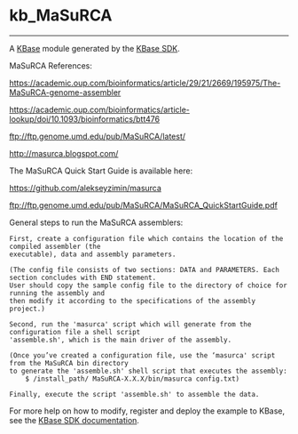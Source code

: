 
# kb_MaSuRCA
---

A [KBase](https://kbase.us) module generated by the [KBase SDK](https://github.com/kbase/kb_sdk).

MaSuRCA References:

   https://academic.oup.com/bioinformatics/article/29/21/2669/195975/The-MaSuRCA-genome-assembler
   
   https://academic.oup.com/bioinformatics/article-lookup/doi/10.1093/bioinformatics/btt476
   
   ftp://ftp.genome.umd.edu/pub/MaSuRCA/latest/
   
   http://masurca.blogspot.com/

The MaSuRCA Quick Start Guide is available here:

   https://github.com/alekseyzimin/masurca
   
   ftp://ftp.genome.umd.edu/pub/MaSuRCA/MaSuRCA_QuickStartGuide.pdf


General steps to run the MaSuRCA assemblers:


    First, create a configuration file which contains the location of the compiled assembler (the 
    executable), data and assembly parameters. 
    
    (The config file consists of two sections: DATA and PARAMETERS. Each section concludes with END statement. 
    User should copy the sample config file to the directory of choice for running the assembly and 
    then modify it according to the specifications of the assembly project.)
    
    Second, run the 'masurca' script which will generate from the configuration file a shell script
    'assemble.sh', which is the main driver of the assembly.
    
    (Once you’ve created a configuration file, use the ‘masurca' script from the MaSuRCA bin directory 
    to generate the 'assemble.sh' shell script that executes the assembly:
        $ /install_path/ MaSuRCA-X.X.X/bin/masurca config.txt)

    Finally, execute the script 'assemble.sh' to assemble the data.

For more help on how to modify, register and deploy the example to KBase, see the
[KBase SDK documentation](https://github.com/kbase/kb_sdk).


